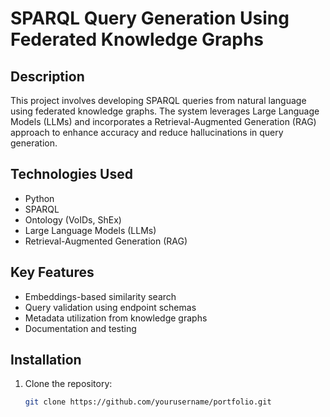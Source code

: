# SPARQL Query Generation Using Federated Knowledge Graphs

## Description
This project involves developing SPARQL queries from natural language using federated knowledge graphs. The system leverages Large Language Models (LLMs) and incorporates a Retrieval-Augmented Generation (RAG) approach to enhance accuracy and reduce hallucinations in query generation.

## Technologies Used
- Python
- SPARQL
- Ontology (VoIDs, ShEx)
- Large Language Models (LLMs)
- Retrieval-Augmented Generation (RAG)

## Key Features
- Embeddings-based similarity search
- Query validation using endpoint schemas
- Metadata utilization from knowledge graphs
- Documentation and testing

## Installation
1. Clone the repository:
   ```bash
   git clone https://github.com/yourusername/portfolio.git
